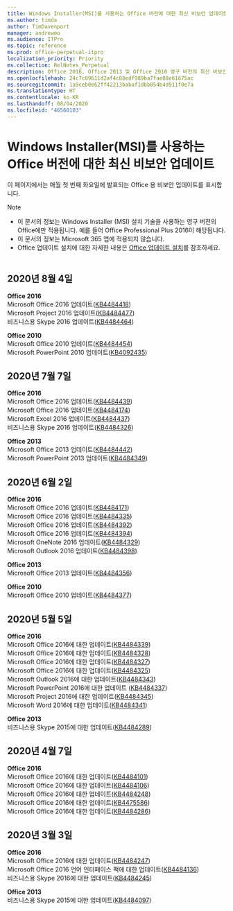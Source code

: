 ```yaml
---
title: Windows Installer(MSI)를 사용하는 Office 버전에 대한 최신 비보안 업데이트
ms.author: timda
author: TimDavenport
manager: andrewmo
ms.audience: ITPro
ms.topic: reference
ms.prod: office-perpetual-itpro
localization_priority: Priority
ms.collection: RelNotes_Perpetual
description: Office 2016, Office 2013 및 Office 2010 영구 버전의 최신 비보안 업데이트 정보에 대한 링크를 IT 전문가에게 제공합니다.
ms.openlocfilehash: 24c7c09611d2af4c88edf989ba7fae08e61675ac
ms.sourcegitcommit: 1a9ceb0e62ff42213babaf1dbb854b4d911f0e7a
ms.translationtype: HT
ms.contentlocale: ko-KR
ms.lasthandoff: 08/04/2020
ms.locfileid: "46560103"
---
```

# <a name="latest-non-security-updates-for-versions-of-office-that-use-windows-installer-msi"></a>Windows Installer(MSI)를 사용하는 Office 버전에 대한 최신 비보안 업데이트

이 페이지에서는 매월 첫 번째 화요일에 발표되는 Office 용 비보안 업데이트를 표시합니다.

> [!NOTE]
> - 이 문서의 정보는 Windows Installer (MSI) 설치 기술을 사용하는 영구 버전의 Office에만 적용됩니다. 예를 들어 Office Professional Plus 2016이 해당됩니다.
> - 이 문서의 정보는 Microsoft 365 앱에 적용되지 않습니다.
> - Office 업데이트 설치에 대한 자세한 내용은 [Office 업데이트 설치](https://support.office.com/article/2ab296f3-7f03-43a2-8e50-46de917611c5)를 참조하세요.
<br/><br/>
## <a name="august-4-2020"></a>2020년 8월 4일

**Office 2016**<br/>
Microsoft Office 2016 업데이트([KB4484418](https://support.microsoft.com/help/4484418))<br/> Microsoft Project 2016 업데이트([KB4484477](https://support.microsoft.com/help/4484477))<br/>
비즈니스용 Skype 2016 업데이트([KB4484464](https://support.microsoft.com/help/4484464))<br/> 

**Office 2010**<br/>
Microsoft Office 2010 업데이트([KB4484454](https://support.microsoft.com/help/4484454))<br/> Microsoft PowerPoint 2010 업데이트([KB4092435](https://support.microsoft.com/help/4092435))<br/> 

## <a name="july-7-2020"></a>2020년 7월 7일

**Office 2016**<br/>
Microsoft Office 2016 업데이트([KB4484439](https://support.microsoft.com/help/4484439))<br/> Microsoft Office 2016 업데이트([KB4484174](https://support.microsoft.com/help/4484174))<br/> Microsoft Excel 2016 업데이트([KB4484437](https://support.microsoft.com/help/4484437))<br/>
비즈니스용 Skype 2016 업데이트([KB4484326](https://support.microsoft.com/help/4484326))<br/> 

**Office 2013**<br/>
Microsoft Office 2013 업데이트([KB4484442](https://support.microsoft.com/help/4484442))<br/> Microsoft PowerPoint 2013 업데이트([KB4484349](https://support.microsoft.com/help/4484349))<br/> 


## <a name="june-2-2020"></a>2020년 6월 2일

**Office 2016**<br/>
Microsoft Office 2016 업데이트([KB4484171](https://support.microsoft.com/help/4484171))<br/> Microsoft Office 2016 업데이트([KB4484335](https://support.microsoft.com/help/4484335))<br/> Microsoft Office 2016 업데이트([KB4484392](https://support.microsoft.com/help/4484392))<br/> Microsoft Office 2016 업데이트([KB4484394](https://support.microsoft.com/help/4484394))<br/> Microsoft OneNote 2016 업데이트([KB4484329](https://support.microsoft.com/help/4484329))<br/>
Microsoft Outlook 2016 업데이트([KB4484398](https://support.microsoft.com/help/4484398))<br/> 

**Office 2013**<br/>
Microsoft Office 2013 업데이트([KB4484356](https://support.microsoft.com/help/4484356))<br/> 

**Office 2010**<br/>
Microsoft Office 2010 업데이트([KB4484377](https://support.microsoft.com/help/4484377))<br/> 


## <a name="may-5-2020"></a>2020년 5월 5일

**Office 2016**<br/>
Microsoft Office 2016에 대한 업데이트([KB4484339](https://support.microsoft.com/help/4484339))<br/> Microsoft Office 2016에 대한 업데이트([KB4484328](https://support.microsoft.com/help/4484328))<br/> Microsoft Office 2016에 대한 업데이트([KB4484327](https://support.microsoft.com/help/4484327))<br/> Microsoft Office 2016에 대한 업데이트([KB4484325](https://support.microsoft.com/help/4484325))<br/> Microsoft Outlook 2016에 대한 업데이트([KB4484343](https://support.microsoft.com/help/4484343))<br/> Microsoft PowerPoint 2016에 대한 업데이트 ([KB4484337](https://support.microsoft.com/help/4484337))<br/> Microsoft Project 2016에 대한 업데이트([KB4484345](https://support.microsoft.com/help/4484345))<br/> Microsoft Word 2016에 대한 업데이트([KB4484341](https://support.microsoft.com/help/4484341))<br/> 


**Office 2013**<br/>
비즈니스용 Skype 2015에 대한 업데이트([KB4484289](https://support.microsoft.com/help/4484289))<br/>

## <a name="april-7-2020"></a>2020년 4월 7일

**Office 2016**<br/>
Microsoft Office 2016에 대한 업데이트([KB4484101](https://support.microsoft.com/help/4484101))<br/>
Microsoft Office 2016에 대한 업데이트([KB4484106](https://support.microsoft.com/help/4484106))<br/>
Microsoft Office 2016에 대한 업데이트([KB4484248](https://support.microsoft.com/help/4484248))<br/>
Microsoft Office 2016에 대한 업데이트([KB4475586](https://support.microsoft.com/help/4475586))<br/>
Microsoft Office 2016에 대한 업데이트([KB4484286](https://support.microsoft.com/help/4484286)) <br/>


## <a name="march-3-2020"></a>2020년 3월 3일

**Office 2016**<br/>
Microsoft Office 2016에 대한 업데이트([KB4484247](https://support.microsoft.com/help/4484247))<br/> Microsoft Office 2016 언어 인터페이스 팩에 대한 업데이트([KB4484136](https://support.microsoft.com/help/4484136))<br/>
비즈니스용 Skype 2016에 대한 업데이트([KB4484245](https://support.microsoft.com/help/4484245)) <br/>

**Office 2013**<br/>
비즈니스용 Skype 2015에 대한 업데이트([KB4484097](https://support.microsoft.com/help/4484097))<br/>

